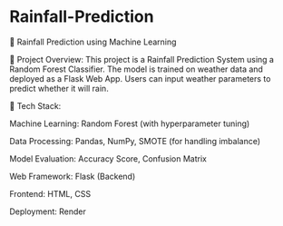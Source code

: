 # Rainfall-Prediction
📌 Rainfall Prediction using Machine Learning

🚀 Project Overview:
This project is a Rainfall Prediction System using a Random Forest Classifier. The model is trained on weather data and deployed as a Flask Web App. Users can input weather parameters to predict whether it will rain.

🌟 Tech Stack:

Machine Learning: Random Forest (with hyperparameter tuning)

Data Processing: Pandas, NumPy, SMOTE (for handling imbalance)

Model Evaluation: Accuracy Score, Confusion Matrix

Web Framework: Flask (Backend)

Frontend: HTML, CSS

Deployment: Render
